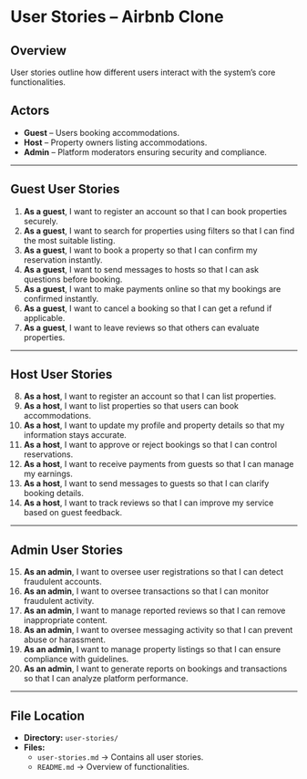 # User Stories – Airbnb Clone  

## **Overview**  
User stories outline how different users interact with the system’s core functionalities.  

## **Actors**  
- **Guest** – Users booking accommodations.  
- **Host** – Property owners listing accommodations.  
- **Admin** – Platform moderators ensuring security and compliance.  

---

## **Guest User Stories**  
1. **As a guest**, I want to register an account so that I can book properties securely.  
2. **As a guest**, I want to search for properties using filters so that I can find the most suitable listing.  
3. **As a guest**, I want to book a property so that I can confirm my reservation instantly.  
4. **As a guest**, I want to send messages to hosts so that I can ask questions before booking.  
5. **As a guest**, I want to make payments online so that my bookings are confirmed instantly.  
6. **As a guest**, I want to cancel a booking so that I can get a refund if applicable.  
7. **As a guest**, I want to leave reviews so that others can evaluate properties.  

---

## **Host User Stories**  
8. **As a host**, I want to register an account so that I can list properties.  
9. **As a host**, I want to list properties so that users can book accommodations.  
10. **As a host**, I want to update my profile and property details so that my information stays accurate.  
11. **As a host**, I want to approve or reject bookings so that I can control reservations.  
12. **As a host**, I want to receive payments from guests so that I can manage my earnings.  
13. **As a host**, I want to send messages to guests so that I can clarify booking details.  
14. **As a host**, I want to track reviews so that I can improve my service based on guest feedback.  

---

## **Admin User Stories**  
15. **As an admin**, I want to oversee user registrations so that I can detect fraudulent accounts.  
16. **As an admin**, I want to oversee transactions so that I can monitor fraudulent activity.  
17. **As an admin**, I want to manage reported reviews so that I can remove inappropriate content.  
18. **As an admin**, I want to oversee messaging activity so that I can prevent abuse or harassment.  
19. **As an admin**, I want to manage property listings so that I can ensure compliance with guidelines.  
20. **As an admin**, I want to generate reports on bookings and transactions so that I can analyze platform performance.  

---

## **File Location**  
- **Directory:** `user-stories/`  
- **Files:**  
  - `user-stories.md` → Contains all user stories.  
  - `README.md` → Overview of functionalities.  

